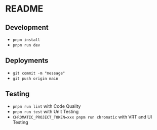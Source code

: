 # README

## Development

- `pnpm install`
- `pnpm run dev`

## Deployments

- `git commit -m "message"`
- `git push origin main`

## Testing

- `pnpm run lint` with Code Quality
- `pnpm run test` with Unit Testing
- `CHROMATIC_PROJECT_TOKEN=xxx pnpm run chromatic` with VRT and UI Testing
